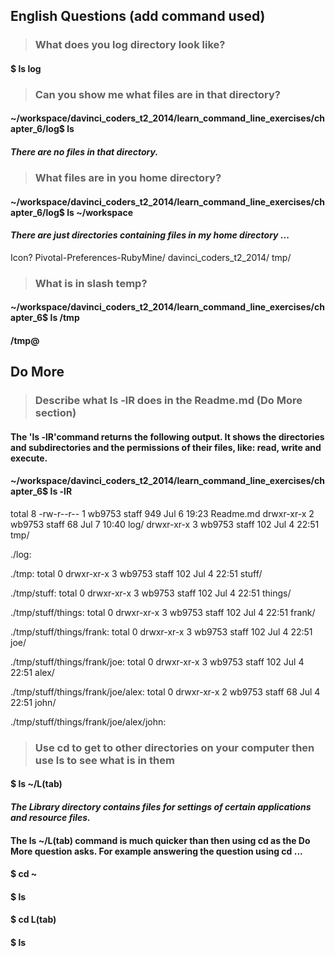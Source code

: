 ## English Questions (add command used)

>### What does you log directory look like?

#### $ ls log

>### Can you show me what files are in that directory?

#### ~/workspace/davinci_coders_t2_2014/learn_command_line_exercises/chapter_6/log$ ls

#### _There are no files in that directory._

>### What files are in you home directory?

#### ~/workspace/davinci_coders_t2_2014/learn_command_line_exercises/chapter_6/log$ ls ~/workspace

#### _There are just directories containing files in my home directory_ ...

Icon?
Pivotal-Preferences-RubyMine/
davinci_coders_t2_2014/
tmp/

>### What is in slash temp?

#### ~/workspace/davinci_coders_t2_2014/learn_command_line_exercises/chapter_6$ ls /tmp

#### /tmp@

## Do More

>### Describe what ls -lR does in the Readme.md (Do More section)

#### The 'ls -lR'command returns the following output. It shows the directories and subdirectories and the permissions of their files, like: read, write and execute. 
#### ~/workspace/davinci_coders_t2_2014/learn_command_line_exercises/chapter_6$ ls -lR
total 8
-rw-r--r--  1 wb9753  staff  949 Jul  6 19:23 Readme.md
drwxr-xr-x  2 wb9753  staff   68 Jul  7 10:40 log/
drwxr-xr-x  3 wb9753  staff  102 Jul  4 22:51 tmp/

./log:

./tmp:
total 0
drwxr-xr-x  3 wb9753  staff  102 Jul  4 22:51 stuff/

./tmp/stuff:
total 0
drwxr-xr-x  3 wb9753  staff  102 Jul  4 22:51 things/

./tmp/stuff/things:
total 0
drwxr-xr-x  3 wb9753  staff  102 Jul  4 22:51 frank/

./tmp/stuff/things/frank:
total 0
drwxr-xr-x  3 wb9753  staff  102 Jul  4 22:51 joe/

./tmp/stuff/things/frank/joe:
total 0
drwxr-xr-x  3 wb9753  staff  102 Jul  4 22:51 alex/

./tmp/stuff/things/frank/joe/alex:
total 0
drwxr-xr-x  2 wb9753  staff  68 Jul  4 22:51 john/

./tmp/stuff/things/frank/joe/alex/john:

>### Use cd to get to other directories on your computer then use ls to see what is in them

#### $ ls ~/L(tab)

#### _The Library directory contains files for settings of certain applications and resource files._


#### The ls ~/L(tab) command is much quicker than then using cd as the Do More question asks. For example answering the question using cd ...

#### $ cd ~ 

#### $ ls

#### $ cd L(tab)

#### $ ls







